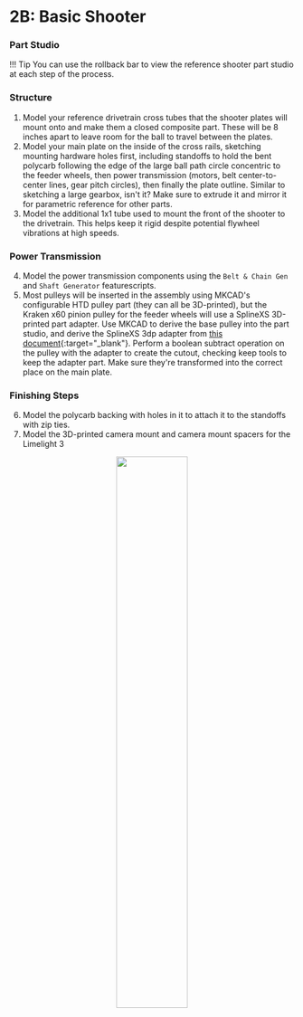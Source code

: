 # 2B: Basic Shooter

### Part Studio

!!! Tip
    You can use the rollback bar to view the reference shooter part studio at each step of the process.

### Structure

1. Model your reference drivetrain cross tubes that the shooter plates will mount onto and make them a closed composite part. These will be 8 inches apart to leave room for the ball to travel between the plates.
2. Model your main plate on the inside of the cross rails, sketching mounting hardware holes first, including standoffs to hold the bent polycarb following the edge of the large ball path circle concentric to the feeder wheels, then power transmission (motors, belt center-to-center lines, gear pitch circles), then finally the plate outline. Similar to sketching a large gearbox, isn't it? Make sure to extrude it and mirror it for parametric reference for other parts.
3. Model the additional 1x1 tube used to mount the front of the shooter to the drivetrain. This helps keep it rigid despite potential flywheel vibrations at high speeds.

### Power Transmission

4. Model the power transmission components using the `Belt & Chain Gen` and `Shaft Generator` featurescripts. 
5. Most pulleys will be inserted in the assembly using MKCAD's configurable HTD pulley part (they can all be 3D-printed), but the Kraken x60 pinion pulley for the feeder wheels will use a SplineXS 3D-printed part adapter. Use MKCAD to derive the base pulley into the part studio, and derive the SplineXS 3dp adapter from [this document](https://cad.onshape.com/documents/1b85e3f2d6e09d4be8bb81ba/v/531d064ba727d665df487f4a/e/e64fbaae49bd0a01559aa66c?renderMode=0&uiState=668f43004852b8565ff6390e "SplineXS 3D Print Adapter"){:target="_blank"}. Perform a boolean subtract operation on the pulley with the adapter to create the cutout, checking keep tools to keep the adapter part. Make sure they're transformed into the correct place on the main plate.

### Finishing Steps
6. Model the polycarb backing with holes in it to attach it to the standoffs with zip ties.
7. Model the 3D-printed camera mount and camera mount spacers for the Limelight 3

<center><img src="/img/learning-course/stage2-shooter/Shooter Part Studio.webp" width="50%"></center>

<br>